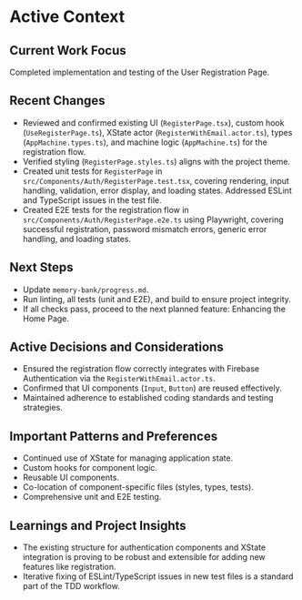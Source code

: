 # Active Context

## Current Work Focus
Completed implementation and testing of the User Registration Page.

## Recent Changes
- Reviewed and confirmed existing UI (`RegisterPage.tsx`), custom hook (`UseRegisterPage.ts`), XState actor (`RegisterWithEmail.actor.ts`), types (`AppMachine.types.ts`), and machine logic (`AppMachine.ts`) for the registration flow.
- Verified styling (`RegisterPage.styles.ts`) aligns with the project theme.
- Created unit tests for `RegisterPage` in `src/Components/Auth/RegisterPage.test.tsx`, covering rendering, input handling, validation, error display, and loading states. Addressed ESLint and TypeScript issues in the test file.
- Created E2E tests for the registration flow in `src/Components/Auth/RegisterPage.e2e.ts` using Playwright, covering successful registration, password mismatch errors, generic error handling, and loading states.

## Next Steps
- Update `memory-bank/progress.md`.
- Run linting, all tests (unit and E2E), and build to ensure project integrity.
- If all checks pass, proceed to the next planned feature: Enhancing the Home Page.

## Active Decisions and Considerations
- Ensured the registration flow correctly integrates with Firebase Authentication via the `RegisterWithEmail.actor.ts`.
- Confirmed that UI components (`Input`, `Button`) are reused effectively.
- Maintained adherence to established coding standards and testing strategies.

## Important Patterns and Preferences
- Continued use of XState for managing application state.
- Custom hooks for component logic.
- Reusable UI components.
- Co-location of component-specific files (styles, types, tests).
- Comprehensive unit and E2E testing.

## Learnings and Project Insights
- The existing structure for authentication components and XState integration is proving to be robust and extensible for adding new features like registration.
- Iterative fixing of ESLint/TypeScript issues in new test files is a standard part of the TDD workflow.
